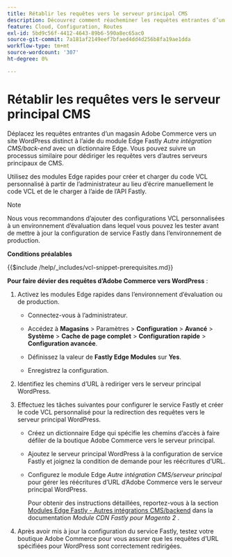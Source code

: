```yaml
---
title: Rétablir les requêtes vers le serveur principal CMS
description: Découvrez comment réacheminer les requêtes entrantes d’un magasin Adobe Commerce vers un site WordPress distinct à l’aide du module Fastly Edge.
feature: Cloud, Configuration, Routes
exl-id: 5bd9c56f-4412-4643-89b6-590a8ec65ac0
source-git-commit: 7a181af2149eef7bfaed4dd4d256b8fa19ae1dda
workflow-type: tm+mt
source-wordcount: '307'
ht-degree: 0%

---
```


# Rétablir les requêtes vers le serveur principal CMS

Déplacez les requêtes entrantes d’un magasin Adobe Commerce vers un site WordPress distinct à l’aide du module Edge Fastly _Autre intégration CMS/back-end_ avec un dictionnaire Edge. Vous pouvez suivre un processus similaire pour dédiriger les requêtes vers d’autres serveurs principaux de CMS.

Utilisez des modules Edge rapides pour créer et charger du code VCL personnalisé à partir de l’administrateur au lieu d’écrire manuellement le code VCL et de le charger à l’aide de l’API Fastly.

>[!NOTE]
>
>Nous vous recommandons d’ajouter des configurations VCL personnalisées à un environnement d’évaluation dans lequel vous pouvez les tester avant de mettre à jour la configuration de service Fastly dans l’environnement de production.

**Conditions préalables**

{{$include /help/_includes/vcl-snippet-prerequisites.md}}

**Pour faire dévier des requêtes d’Adobe Commerce vers WordPress** :

1. Activez les modules Edge rapides dans l’environnement d’évaluation ou de production.

   - Connectez-vous à l’administrateur.

   - Accédez à **Magasins** > Paramètres > **Configuration** > **Avancé** > **Système** > **Cache de page complet** > **Configuration rapide** > **Configuration avancée**.

   - Définissez la valeur de **Fastly Edge Modules** sur **Yes**.

   - Enregistrez la configuration.

1. Identifiez les chemins d’URL à rediriger vers le serveur principal WordPress.

1. Effectuez les tâches suivantes pour configurer le service Fastly et créer le code VCL personnalisé pour la redirection des requêtes vers le serveur principal WordPress.

   - Créez un dictionnaire Edge qui spécifie les chemins d’accès à faire défiler de la boutique Adobe Commerce vers le serveur principal.

   - Ajoutez le serveur principal WordPress à la configuration de service Fastly et joignez la condition de demande pour les réécritures d’URL.

   - Configurez le module Edge _Autre intégration CMS/serveur principal_ pour gérer les réécritures d’URL d’Adobe Commerce vers le serveur principal WordPress.

     Pour obtenir des instructions détaillées, reportez-vous à la section [Modules Edge Fastly - Autres intégrations CMS/backend](https://github.com/fastly/fastly-magento2/blob/master/Documentation/Guides/Edge-Modules/EDGE-MODULE-OTHER-CMS-INTEGRATION.md) dans la documentation _Module CDN Fastly pour Magento 2_ .

1. Après avoir mis à jour la configuration du service Fastly, testez votre boutique Adobe Commerce pour vous assurer que les requêtes d’URL spécifiées pour WordPress sont correctement redirigées.
